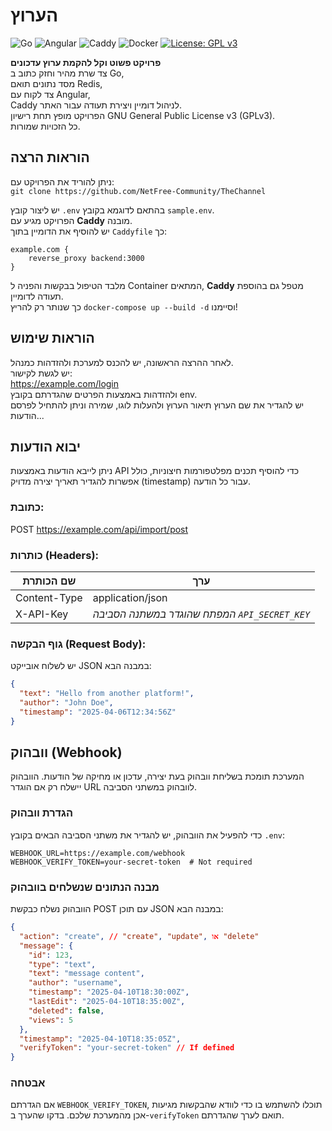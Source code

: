 # הערוץ
![Go](https://img.shields.io/badge/Go-1.22-blue?style=flat-square&logo=go)
![Angular](https://img.shields.io/badge/Angular-DD0031?style=flat&logo=angular&logoColor=white)
![Caddy](https://img.shields.io/badge/Caddy-00BFB3?style=flat&logo=caddy&logoColor=white)
![Docker](https://img.shields.io/badge/Docker-2496ED?style=flat&logo=docker&logoColor=white)
[![License: GPL v3](https://img.shields.io/badge/License-GPLv3-blue.svg)](https://www.gnu.org/licenses/gpl-3.0)

**פרויקט פשוט וקל להקמת ערוץ עדכונים**  
צד שרת מהיר וחזק כתוב ב Go,  
מסד נתונים תואם Redis,  
צד לקוח עם Angular,  
Caddy לניהול דומיין ויצירת תעודה עבור האתר.  
הפרויקט מופץ תחת רישיון GNU General Public License v3 (GPLv3).    
כל הזכויות שמורות.

## הוראות הרצה
ניתן להוריד את הפרויקט עם:  
`git clone https://github.com/NetFree-Community/TheChannel`  

יש ליצור קובץ `.env` בהתאם לדוגמא בקובץ `sample.env`.    
הפרויקט מגיע עם **Caddy** מובנה.   
יש להוסיף את הדומיין בתוך `Caddyfile` כך: 

```caddy
example.com {
    reverse_proxy backend:3000
}
```

מלבד הטיפול בבקשות והפניה ל Container המתאים, **Caddy** מטפל גם בהוספת תעודה לדומיין.   
כך שנותר רק להריץ `docker-compose up --build -d` וסיימנו!

## הוראות שימוש
לאחר ההרצה הראשונה, יש להכנס למערכת ולהזדהות כמנהל.  
יש לגשת לקישור:  
https://example.com/login  
ולהזדהות באמצעות הפרטים שהגדרתם בקובץ env.  
יש להגדיר את שם הערוץ תיאור הערוץ ולהעלות לוגו, שמירה וניתן להתחיל לפרסם הודעות...

## יבוא הודעות
ניתן לייבא הודעות באמצעות API כדי להוסיף תכנים מפלטפורמות חיצוניות, כולל אפשרות להגדיר תאריך יצירה מדויק (timestamp) עבור כל הודעה.

###  כתובת:
POST https://example.com/api/import/post

###  כותרות (Headers):
| שם הכותרת     | ערך                                    |
|----------------|------------------------------------------|
| Content-Type   | application/json                         |
| X-API-Key      | *המפתח שהוגדר במשתנה הסביבה `API_SECRET_KEY`* |

###  גוף הבקשה (Request Body):

יש לשלוח אובייקט JSON במבנה הבא:

```json
{
  "text": "Hello from another platform!",
  "author": "John Doe",
  "timestamp": "2025-04-06T12:34:56Z"
}
```

## וובהוק (Webhook)
המערכת תומכת בשליחת וובהוק בעת יצירה, עדכון או מחיקה של הודעות. הוובהוק יישלח רק אם הוגדר URL לוובהוק במשתני הסביבה.

### הגדרת וובהוק
כדי להפעיל את הוובהוק, יש להגדיר את משתני הסביבה הבאים בקובץ `.env`:

```
WEBHOOK_URL=https://example.com/webhook
WEBHOOK_VERIFY_TOKEN=your-secret-token  # Not required
```

### מבנה הנתונים שנשלחים בוובהוק
הוובהוק נשלח כבקשת POST עם תוכן JSON במבנה הבא:

```json
{
  "action": "create", // "create", "update", או "delete"
  "message": {
    "id": 123,
    "type": "text",
    "text": "message content",
    "author": "username",
    "timestamp": "2025-04-10T18:30:00Z",
    "lastEdit": "2025-04-10T18:35:00Z",
    "deleted": false,
    "views": 5
  },
  "timestamp": "2025-04-10T18:35:05Z",
  "verifyToken": "your-secret-token" // If defined
}
```

### אבטחה
אם הגדרתם `WEBHOOK_VERIFY_TOKEN`, תוכלו להשתמש בו כדי לוודא שהבקשות מגיעות אכן מהמערכת שלכם. בדקו שהערך ב-`verifyToken` תואם לערך שהגדרתם.
